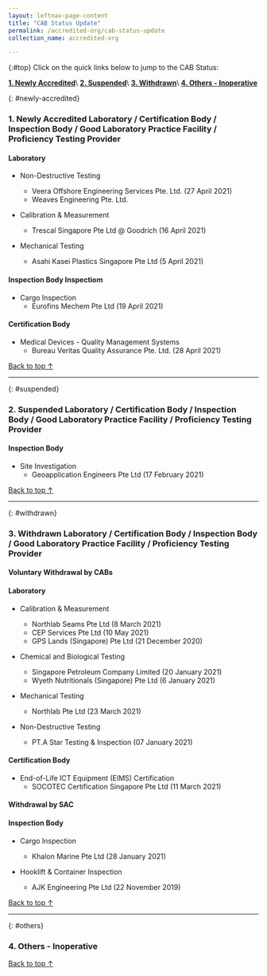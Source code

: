 ```yaml
---
layout: leftnav-page-content
title: "CAB Status Update"
permalink: /accredited-org/cab-status-update
collection_name: accredited-org

---
```


{:#top}
Click on the quick links below to jump to the CAB Status:

**[1. Newly Accredited](#newly-accredited)**\\
**[2. Suspended](#suspended)**\\
**[3. Withdrawn](#withdrawn)**\\
**[4. Others - Inoperative](#others)**

{: #newly-accredited}
### 1. Newly Accredited Laboratory / Certification Body / Inspection Body / Good Laboratory Practice Facility / Proficiency Testing Provider 
   

#### Laboratory

* Non-Destructive Testing
  * Veera Offshore Engineering Services Pte. Ltd. (27 April 2021)
  * Weaves Engineering Pte. Ltd.
  
* Calibration & Measurement
  * Trescal Singapore Pte Ltd @ Goodrich (16 April 2021)

* Mechanical Testing
  * Asahi Kasei Plastics Singapore Pte Ltd (5 April 2021)
  

#### Inspection Body Inspectiom

* Cargo Inspection
  * Eurofins Mechem Pte Ltd (19 April 2021)


#### Certification Body

* Medical Devices - Quality Management Systems
  * Bureau Veritas Quality Assurance Pte. Ltd. (28 April 2021)

     

[Back to top ↑](#top)

---

{: #suspended}
### 2. Suspended Laboratory /  Certification Body / Inspection Body / Good Laboratory Practice Facility / Proficiency Testing Provider


#### Inspection Body

* Site Investigation
  * Geoapplication Engineers Pte Ltd (17 February 2021)
 

[Back to top ↑](#top)

---

{: #withdrawn}
### 3. Withdrawn Laboratory / Certification Body / Inspection Body / Good Laboratory Practice Facility / Proficiency Testing Provider


#### **Voluntary Withdrawal by CABs**

#### Laboratory

* Calibration & Measurement
  * Northlab Seams Pte Ltd (8 March 2021)
  * CEP Services Pte Ltd (10 May 2021)
  * GPS Lands (Singapore) Pte Ltd (21 December 2020)
  
* Chemical and Biological Testing
  * Singapore Petroleum Company Limited (20 January 2021)
  * Wyeth Nutritionals (Singapore) Pte Ltd (6 January 2021)

* Mechanical Testing
  * Northlab Pte Ltd (23 March 2021)
    
* Non-Destructive Testing
  * PT.A Star Testing & Inspection (07 January 2021)
 

#### Certification Body

* End-of-Life ICT Equipment (EIMS) Certification
  * SOCOTEC Certification Singapore Pte Ltd (11 March 2021)


  
#### **Withdrawal by SAC**

#### Inspection Body

* Cargo Inspection
  * Khalon Marine Pte Ltd (28 January 2021)

* Hooklift & Container Inspection
  * AJK Engineering Pte Ltd (22 November 2019)

  

[Back to top ↑](#top)

---

{: #others}
### 4. Others - Inoperative
 
[Back to top ↑](#top)

